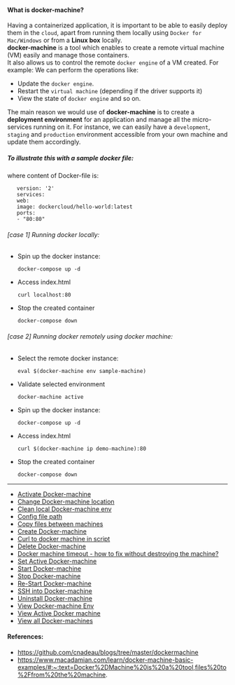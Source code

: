 #### What is docker-machine?
  Having a containerized application, it is important to be able to easily deploy them in the `cloud`, apart from running them locally using `Docker for Mac/Windows` or from a **Linux box** locally.  
  **docker-machine** is a tool which enables to create a remote virtual machine (VM) easily and manage those containers.  
  It also allows us to control the remote `docker engine` of a VM created. 
  For example: We can perform the operations like:  
   - Update the `docker engine`.
   - Restart the `virtual machine` (depending if the driver supports it)
   - View the state of `docker engine` and so on.  
  
  The main reason we would use of **docker-machine** is to create a **deployment environment** for an application and manage all the micro-services running on it.
  For instance, we can easily have a `development`, `staging` and `production` environment accessible from your own machine and update them accordingly.
  
  ##### To illustrate this with a sample docker file:
  where content of Docker-file is:  
  ```
     version: '2'
     services:
     web:
     image: dockercloud/hello-world:latest
     ports:
     - "80:80"
  ```
  
  ###### [case 1] Running docker locally:
   - Spin up the docker instance:
     ```
     docker-compose up -d
     ```
     
   - Access index.html  
     ```
     curl localhost:80
     ```
   - Stop the created container
     ```
     docker-compose down
     ```     
  ###### [case 2] Running docker remotely using docker machine:
   - Select the remote docker instance:
     ```
     eval $(docker-machine env sample-machine)
     ```
   - Validate selected environment
     ```
     docker-machine active
     ```
   - Spin up the docker instance:
     ```
     docker-compose up -d
     ```
   - Access index.html  
     ```
     curl $(docker-machine ip demo-machine):80
     ```
   - Stop the created container
     ```
     docker-compose down
     ```
  
  
  
-----
  
 - [Activate Docker-machine](https://github.com/mnp014/Docker/blob/master/Docker%20Machine/Activate%20docker-machine%20environment.md)
 - [Change Docker-machine location](https://github.com/mnp014/Docker/blob/master/Docker%20Machine/Change%20Docker%20Machine%20Location.md)
 - [Clean local Docker-machine env](https://github.com/mnp014/Docker/blob/master/Docker%20Machine/Clean%20local%20docker%20env.md)
 - [Config file path](https://github.com/mnp014/Docker/blob/master/Docker%20Machine/Config%20file%20path.md)
 - [Copy files between machines](https://github.com/mnp014/Docker/blob/master/Docker%20Machine/Copy%20files%20between%20machines.md)
 - [Create Docker-machine](https://github.com/mnp014/Docker/blob/master/Docker%20Machine/Create%20docker%20machine.md)
 - [Curl to docker machine in script](https://github.com/mnp014/Docker/blob/master/Docker%20Machine/Curl%20to%20docker%20machine%20in%20script.md)
 - [Delete Docker-machine](https://github.com/mnp014/Docker/blob/master/Docker%20Machine/Delete%20Create%20docker%20machine.md)
 - [Docker machine timeout - how to fix without destroying the machine?](https://github.com/mnp014/Docker/blob/master/Docker%20Machine/Docker%20machine%20timeout%20-%20how%20to%20fix%20without%20destroying%20the%20machine%3F.md)
 - [Set Active Docker-machine](https://github.com/mnp014/Docker/blob/master/Docker%20Machine/Select%20Active%20Machine.md)
 - [Start Docker-machine](https://github.com/mnp014/Docker/tree/master/Docker%20Machine)
 - [Stop Docker-machine](https://github.com/mnp014/Docker/tree/master/Docker%20Machine)
 - [Re-Start Docker-machine](https://github.com/mnp014/Docker/tree/master/Docker%20Machine)
 - [SSH into Docker-machine](https://github.com/mnp014/Docker/blob/master/Docker%20Machine/Connect%20using%20SSH.md)  
 - [Uninstall Docker-machine](https://github.com/mnp014/Docker/blob/master/Docker%20Machine/Uninstall%20Docker%20Machine.md)  
 - [View Docker-machine Env](https://github.com/mnp014/Docker/blob/master/Docker%20Machine/View%20Env%20of%20Docker-machine.md)
 - [View Active Docker machine](https://github.com/mnp014/Docker/blob/master/Docker%20Machine/View%20active%20docker%20machine.md)  
 - [View all Docker-machines](https://github.com/mnp014/Docker/blob/master/Docker%20Machine/View%20docker-machine.md)  
 
#### References:  
 - https://github.com/cnadeau/blogs/tree/master/dockermachine
 - https://www.macadamian.com/learn/docker-machine-basic-examples/#:~:text=Docker%2DMachine%20is%20a%20tool,files%20to%2Ffrom%20the%20machine.
 

